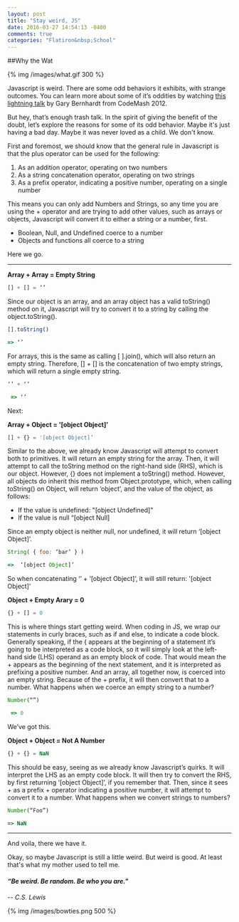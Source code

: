 ```yaml
---
layout: post
title: "Stay weird, JS"
date: 2016-03-27 14:54:13 -0400
comments: true
categories: "Flatiron&nbsp;School"
---
```


##Why the Wat

{% img /images/what.gif 300 %}


Javascript is weird.  There are some odd behaviors it exhibits, with strange outcomes. You can learn more about some of it’s oddities by watching [this lightning talk](https://www.destroyallsoftware.com/talks/wat) by Gary Bernhardt from CodeMash 2012.

But hey, that’s enough trash talk.  In the spirit of giving the benefit of the doubt, let’s explore the reasons for some of its odd behavior. Maybe it's just having a bad day.  Maybe it was never loved as a child.  We don't know.

First and foremost, we should know that the general rule in Javascript is that the plus operator can be used for the following: 

1. As an addition operator, operating on two numbers
2. As a string concatenation operator, operating on two strings
3. As a prefix operator, indicating a positive number, operating on a single number

 This means you can only add Numbers and Strings, so any time you are using the + operator and are trying to add other values, such as arrays or objects, Javascript will convert it to either a string or a number, first.  

* Boolean, Null, and Undefined coerce to a number
* Objects and functions all coerce to a string


Here we go.
___
**Array + Array = Empty String**

```javascript
[] + [] = ‘’
```

Since our object is an array, and an array object has a valid toString() method on it, Javascript will try to convert it to a string by calling the object.toString().  

```javascript
[].toString() 

=> ‘’
```


For arrays, this is the same as calling [ ].join(), which will also return an empty string.  Therefore, [] + [] is the concatenation of two empty strings, which will return a single empty string.

```javascript
‘’ + ‘’

 => ‘’
```


Next:

**Array + Object = '[object Object]’**

```javascript
[] + {} = '[object Object]’
```



Similar to the above, we already know Javascript will attempt to convert both to primitives.  It will return an empty string for the array.  Then, it will attempt to call the toString method on the right-hand side (RHS), which is our object.  However, {} does not implement a toString() method. However, all objects do inherit this method from Object.prototype, which, when calling toString() on Object, will return ‘object’, and the value of the object, as follows: 

 * If the value is undefined: "[object Undefined]"
 * If the value is null “[object Null] 

Since an empty object is neither null, nor undefined, it will return ‘[object Object]’.  

```javascript
String( { foo: ‘bar’ } )

=>  ‘[object Object]’
```

So when concatenating ‘’ +  ‘[object Object]’, it will still return: '[object Object]’

**Object + Empty Arary = 0**

```javascript
{} + [] = 0
```


This is where things start getting weird.  When coding in JS, we wrap our statements in curly braces, such as if and else, to indicate a code block. Generally speaking, if the { appears at the beginning of a statement it’s going to be interpreted as a code block, so it will simply look at the left-hand side (LHS) operand as an empty block of code.  That would mean the + appears as the beginning of the next statement, and it is interpreted as prefixing a positive number.  And an array, all together now, is coerced into an empty string.  Because of the + prefix, it will then convert that to a number.  What happens when we coerce an empty string to a number?

```javascript
Number(“”)

 => 0
```

We’ve got this.

**Object + Object = Not A Number**

```javascript
{} + {} = NaN
```


This should be easy, seeing as we already know Javascript’s quirks.  It will interpret the LHS as an empty code block. It will then try to convert the RHS, by first returning ‘[object Object]’, if you remember that.  Then, since it sees + as a prefix + operator indicating a positive number, it will attempt to convert it to a number.  What happens when we convert strings to numbers?

```javascript
Number(“Foo”) 

=> NaN
```
___

And voila, there we have it.


Okay, so maybe Javascript is still a little weird. But weird is good.  At least that's what my mother used to tell me.

#### *“Be weird. Be random. Be who you are."*
-- *C.S. Lewis*

{% img /images/bowties.png 500 %}
